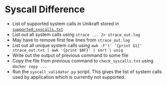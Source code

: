 # Syscall Difference
- List of supported system calls in Unikraft stored in [`supported_syscalls.txt`](supported_syscalls.txt)
- List out all system calls using `strace ... 2> strace_out.log` 
- May have to remove first few lines from `strace_out.log`
- List out all unique system calls using `awk -F'(' '{print $1}' strace_out.txt | awk '{print $NF}' | sort | uniq`
- Write out the output of previous command to some file
- Copy the file from previous command to `check_syscalls.txt` using `docker copy ...`
- Run the `syscall_validator.py` script. This gives the list of system calls used by application which is currently not supported.
